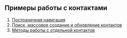 ## Примеры работы с контактами

1. [Постраничная навигация](./001-contacts-pagination.js)
2. [Поиск, массовое создание и обновление контактов](./002-contacts-factory.js)
3. [Методы работы с отдельной контактов](./003-contact-entity.js)
